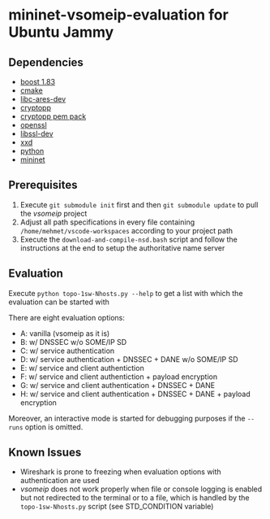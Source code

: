 # mininet-vsomeip-evaluation for Ubuntu Jammy

## Dependencies

- [boost 1.83](https://launchpad.net/~mhier/+archive/ubuntu/libboost-latest)
- [cmake](https://apt.kitware.com/)
- [libc-ares-dev](https://packages.ubuntu.com/jammy/libc-ares-dev)
- [cryptopp](https://github.com/weidai11/cryptopp)
- [cryptopp pem pack](https://github.com/noloader/cryptopp-pem)
- [openssl](https://packages.ubuntu.com/jammy/openssl)
- [libssl-dev](https://packages.ubuntu.com/jammy/libssl-dev)
- [xxd](https://packages.ubuntu.com/jammy/xxd)
- [python](https://packages.ubuntu.com/jammy/python3)
- [mininet](https://mininet.org/download/)

## Prerequisites
1. Execute `git submodule init` first and then `git submodule update` to pull the _vsomeip_ project
2. Adjust all path specifications in every file containing `/home/mehmet/vscode-workspaces` according to your project path
3. Execute the `download-and-compile-nsd.bash` script and follow the instructions at the end to setup the authoritative name server

## Evaluation
Execute `python topo-1sw-Nhosts.py --help` to get a list with which the evaluation can be started with

There are eight evaluation options:
- A: vanilla (vsomeip as it is)
- B: w/ DNSSEC w/o SOME/IP SD
- C: w/ service authentication
- D: w/ service authentication + DNSSEC + DANE w/o SOME/IP SD
- E: w/ service and client authentiction
- F: w/ service and client authentiction + payload encryption
- G: w/ service and client authentication + DNSSEC + DANE
- H: w/ service and client authentication + DNSSEC + DANE + payload encryption

Moreover, an interactive mode is started for debugging purposes if the `--runs` option is omitted.

## Known Issues
- Wireshark is prone to freezing when evaluation options with authentication are used
- _vsomeip_ does not work properly when file or console logging is enabled but not redirected to the terminal or to a file, which is handled by the `topo-1sw-Nhosts.py` script (see STD_CONDITION variable)